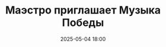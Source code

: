 ---
title: Маэстро приглашает Музыка Победы
city: Красноярск
location: Институт искусств им. Д. Хворостовского
location_photos:
  - /images/location/1.jpg
  - /images/location/2.jpg
address: ул. Ленина, 22
descriptionShort: Пронзительный вечер памяти и музыки
descriptionFull: >-
  «Этот День Победы порохом пропах, 
  Этот праздник с сединою на висках…»
  В преддверии великого праздника, Сибирский институт искусств им. Д.А. Хворостовского приглашает вас на пронзительный вечер памяти и музыки.
  В воскресенье, в 18:00, под сводами зала зазвучат песни военных лет, русские народные напевы и произведения, в которых – вся боль, гордость и непобедимая сила поколения, отстоявшего мир.
  Симфонический оркестр и лучшие вокалисты Красноярска под управлением маэстро Анатолия Чепурного создадут атмосферу, где каждая ностальгическая нота будет говорить с вами… Где скрипки споют о потерях и победах, а голоса солистов прозвучат, как голоса из прошлого – такие же искренние и полные надежды.
  Этот концерт – не просто музыкальный вечер. Это живая история, которую нужно услышать сердцем.
eventId: 2406131
age: 6
date: 2025-05-04 18:00
video: /videos/events/3.mp4
duration: 02:00
artists_team: Оркестр «Маэстро»
artists_group_photo: /images/artists/3.jpg
artists:
  - name: Анатолий Чепурной
    role: Дирижер
    photo: /images/artists/chep_der.jpg
  - name: Вера Баранова
    role: Вокал
    photo: /images/artists/barnova.jpg
  - name: Евгений Болданов
    role: Вокал
    photo: /images/artists/boldanov.jpg
  - name: Илья Кривчиков
    role: Вокал
    photo: /images/artists/krivchikov.jpg
  - name: Алексей Соколов
    role: Вокал
    photo: /images/artists/sokolov.jpg
  - name: Александр Михалев
    role: Вокал
    photo: /images/artists/mihalev.jpg
  - name: Севастьян Мартынюк
    role: Вокал
    photo: /images/artists/martinyuk.jpg
  - name: Анна Киселева
    role: Вокал
    photo: /images/artists/kiseleva.jpg
---